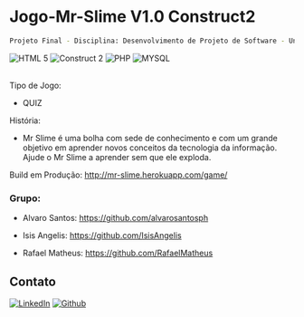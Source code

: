 # Jogo-Mr-Slime V1.0 Construct2

```sh
Projeto Final - Disciplina: Desenvolvimento de Projeto de Software - Unipê 2019.1
```

<div align="left">
  <img src="https://img.shields.io/badge/-HTML%205-orangered?style=for-the-badge" alt="HTML 5">
  <img src="https://img.shields.io/badge/-Construct%202-darkgray?style=for-the-badge" alt="Construct 2">
  <img src="https://img.shields.io/badge/-PHP-mediumslateblue?style=for-the-badge" alt="PHP">
  <img src="https://img.shields.io/badge/-MYSQL-lightsteelblue?style=for-the-badge" alt="MYSQL">
</div>

<br />

Tipo de Jogo: 

* QUIZ

História:

* Mr Slime é uma bolha com sede de conhecimento e com um grande objetivo em aprender novos conceitos da tecnologia da informação. Ajude o Mr Slime a aprender sem que ele exploda.

Build em Produção: http://mr-slime.herokuapp.com/game/

### Grupo:
* Alvaro Santos:
https://github.com/alvarosantosph

* Isis Angelis:
https://github.com/IsisAngelis

* Rafael Matheus:
https://github.com/RafaelMatheus

## Contato

[![LinkedIn][linkedin-shield]][linkedin-url]
[![Github][github-shield]][github-url]

[linkedin-shield]: https://img.shields.io/badge/-LinkedIn-white.svg?logo=linkedin&colorB=0077B5&logoColor=white
[linkedin-url]: https://www.linkedin.com/in/alvaro-andrade-48596b117/
[github-shield]: https://img.shields.io/badge/-Github-black.svg?logo=github&colorB=181717&logoColor=white
[github-url]: https://github.com/alvarosantosph
